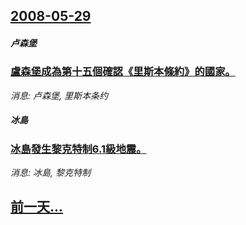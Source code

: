 ## [2008-05-29](/news/2008/05/29/index.md)

##### 卢森堡
### [盧森堡成為第十五個確認《里斯本條約》的國家。](/news/2008/05/29/盧森堡成為第十五個確認-里斯本條約-的國家.md)
_消息: 卢森堡, 里斯本条约_

##### 冰島
### [冰島發生黎克特制6.1級地震。](/news/2008/05/29/冰島發生黎克特制61級地震.md)
_消息: 冰島, 黎克特制_

## [前一天...](/news/2008/05/28/index.md)


